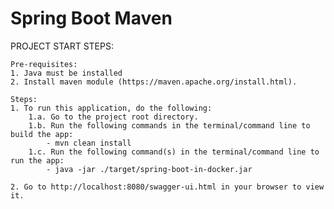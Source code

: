 # Spring Boot Maven

PROJECT START STEPS:

    Pre-requisites:
    1. Java must be installed
    2. Install maven module (https://maven.apache.org/install.html).

    Steps:
    1. To run this application, do the following:
        1.a. Go to the project root directory.
        1.b. Run the following commands in the terminal/command line to build the app:
            - mvn clean install
        1.c. Run the following command(s) in the terminal/command line to run the app:
            - java -jar ./target/spring-boot-in-docker.jar

    2. Go to http://localhost:8080/swagger-ui.html in your browser to view it.
